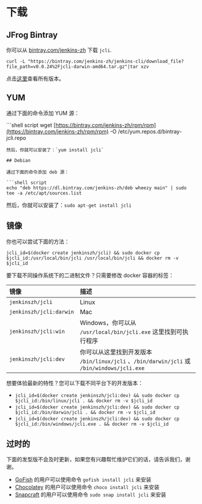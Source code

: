# 下载

## JFrog Bintray

你可以从 [bintray.com/jenkins-zh](https://bintray.com/beta/#/jenkins-zh/generic/jenkins-cli/) 下载 `jcli`.

`curl -L "https://bintray.com/jenkins-zh/jenkins-cli/download_file?file_path=v0.0.24%2Fjcli-darwin-amd64.tar.gz"|tar xzv`

点击[这里](https://dl.bintray.com/jenkins-zh/generic/jenkins-cli/)查看所有版本。

## YUM

通过下面的命令添加 YUM 源：

\`\`\`shell script wget [https://bintray.com/jenkins-zh/rpm/rpm](https://bintray.com/jenkins-zh/rpm/rpm) -O /etc/yum.repos.d/bintray-jcli.repo

```text
然后，你就可以安装了：`yum install jcli`

## Debian

通过下面的命令添加 deb 源：

```shell script
echo "deb https://dl.bintray.com/jenkins-zh/deb wheezy main" | sudo tee -a /etc/apt/sources.list
```

然后，你就可以安装了：`sudo apt-get install jcli`

## 镜像

你也可以尝试下面的方法：

`jcli_id=$(docker create jenkinszh/jcli) && sudo docker cp $jcli_id:/usr/local/bin/jcli /usr/local/bin/jcli && docker rm -v $jcli_id`

要下载不同操作系统下的二进制文件？只需要修改 docker 容器的标签：

| 镜像 | 描述 |
| :--- | :--- |
| `jenkinszh/jcli` | Linux |
| `jenkinszh/jcli:darwin` | Mac |
| `jenkinszh/jcli:win` | Windows，你可以从 `/usr/local/bin/jcli.exe` 这里找到可执行程序 |
| `jenkinszh/jcli:dev` | 你可以从这里找到开发版本 `/bin/linux/jcli` 、`/bin/darwin/jcli` 或 `/bin/windows/jcli.exe` |

想要体验最新的特性？您可以下载不同平台下的开发版本：

* `jcli_id=$(docker create jenkinszh/jcli:dev) && sudo docker cp $jcli_id:/bin/linux/jcli . && docker rm -v $jcli_id`
* `jcli_id=$(docker create jenkinszh/jcli:dev) && sudo docker cp $jcli_id:/bin/darwin/jcli . && docker rm -v $jcli_id`
* `jcli_id=$(docker create jenkinszh/jcli:dev) && sudo docker cp $jcli_id:/bin/windows/jcli.exe . && docker rm -v $jcli_id`

## 过时的

下面的发型版不会及时更新，如果您有兴趣帮忙维护它们的话，请告诉我们，谢谢。

* [GoFish](https://gofi.sh/) 的用户可以使用命令 `gofish install jcli` 来安装
* [Chocolatey](https://chocolatey.org/packages/jcli) 的用户可以使用命令 `choco install jcli` 来安装
* [Snapcraft](https://snapcraft.io/jcli) 的用户可以使用命令 `sudo snap install jcli` 来安装

